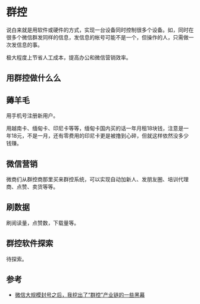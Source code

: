 # 群控
说白来就是用软件或硬件的方式，实现一台设备同时控制很多个设备。如，同时在很多个微信群发同样的信息，发信息的帐号可能不是一个，但操作的人，只需做一次发信息的事。

极大程度上节省人工成本，提高办公和微信营销效率。

## 用群控做什么么
## 薅羊毛
用手机号注册新用户。

用越南卡、缅甸卡、印尼卡等等，缅甸卡国内买的话一年月租18块钱，注意是一年18元，不是一月，还有零费用的印尼卡更是被撸到心碎，但就这样依然没多少钱赚。

## 微信营销
微商们从群控商那里买来群控系统，可以实现自动加新人、发朋友圈、培训代理商、点赞、卖货等等。

## 刷数据
刷阅读量，点赞数，下载量等。

## 群控软件探索
待探索。

## 参考
* [微信大规模封号之后，我挖出了“群控”产业链的一些黑幕](http://mp.weixin.qq.com/s/eoyEvrhkC5H9gJy7tsYbyw )
